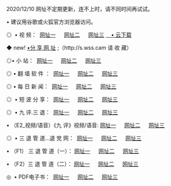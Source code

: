 <p>2020/12/10 网址不定期更新，连不上时，请不同时间再试试。
<p>• 建议用谷歌或火狐官方浏览器访问。
<p>◎  • 视 频： 
<a href="http://hen.guitarhaven.com/" target="_blank">网址一</a> 　 
<a href="http://hrg.guitarhaven.com/" target="_blank">网址二</a> 　 
<a href="http://hrg.guitarhaven.com/b.html" target="_blank">网址三</a>
<a href="https://yadi.sk/d/d0sUeAOpal3njw" target="_blank">　• 云下载 </a></p>
<p>◆ new! <a href="http://huq.guitarhaven.com/a.html">•分 享 网 址</a> ;（http://s.wss.cam 请 收 藏） </p>

<p>◎•  小 站：  
<a href="http://hen.guitarhaven.com/f.html" target="_blank">网址一</a> 　 
<a href="http://hrg.guitarhaven.com/h.html" target="_blank">网址二</a> 　 
<a href="http://hrg.guitarhaven.com/k/" target="_blank">网址三</a></p><p>

<p>◎  • 翻 墙 软 件 ：  
<a href="http://hen.guitarhaven.com/ff/" target="_blank">网址一</a> 　 
<a href="http://hrg.guitarhaven.com/s/read/a1_nd.html" target="_blank">网址二</a> 　 
<a href="http://hrg.guitarhaven.com/ff/index.html" target="_blank">网址三</a></p>
<p>◎  • 每 日 新 闻：  
<a href="http://hen.guitarhaven.com/day/" target="_blank">网址一</a> 　 
<a href="http://hrg.guitarhaven.com/day/" target="_blank">网址二</a> 　 
<a href="http://hrg.guitarhaven.com/day/index.html" target="_blank">网址三</a></p>
<p>◎   • 短 波 分 享：  
<a href="http://hen.guitarhaven.com/h/" target="_blank">网址一</a> 　 
<a href="http://hrg.guitarhaven.com/h/" target="_blank">网址二</a> 　 
<a href="http://hrg.guitarhaven.com/h/index.html" target="_blank">网址三</a></p>
<p>◎   • 九 评.三 退：  
<a href="http://hen.guitarhaven.com/t/" target="_blank">网址一</a> 　 
<a href="http://hrg.guitarhaven.com/v2/index.html" target="_blank">网址二</a> 　 
<a href="http://hrg.guitarhaven.com/tt/index.html" target="_blank">网址三</a> 　</p>
<p>  • （E2_视频/语音）《九 评》视频/语音: 
<a href="http://hrg.guitarhaven.com/7738.html" target="_blank">网址一</a> 　 
<a href="http://hrg.guitarhaven.com/7614.html" target="_blank">网址二</a> 　 
<a href="http://hrg.guitarhaven.com/7633.html" target="_blank">网址三</a></p>
<p>◎   • 三 退 管 道...退 党 网：  
<a href="http://hen.guitarhaven.com/go/td1.html" target="_blank">网址一</a> 　 
<a href="http://hrg.guitarhaven.com/go/td2.html" target="_blank">网址二</a> 　 
<a href="http://hrg.guitarhaven.com/go/td3.html" target="_blank">网址三</a></p>
<p>  • （F1） 三 退 管 道（一）： 
<a href="http://hen.guitarhaven.com/dd/" target="_blank">网址一</a> 　 
<a href="http://hrg.guitarhaven.com/s/read/a1_tdx.html" target="_blank">网址二</a> 　 
<a href="http://hrg.guitarhaven.com/dd/" target="_blank">网址三</a></p>
<p>  • （F2）三 退 管 道（二）： 
<a href="http://hrg.guitarhaven.com/d/" target="_blank">网址一</a> 　 
<a href="http://hen.guitarhaven.com/d/index.html" target="_blank">网址二</a> 　 
<a href="http://hrg.guitarhaven.com/d/" target="_blank">网址三</a></p>
<p>◎   • PDF电子书：  
<a href="http://hen.guitarhaven.com/p/" target="_blank">网址一</a> 　 
<a href="http://hrg.guitarhaven.com/p/index.html" target="_blank">网址二</a> 　 
<a href="http://hrg.guitarhaven.com/p/" target="_blank">网址三</a></p>
